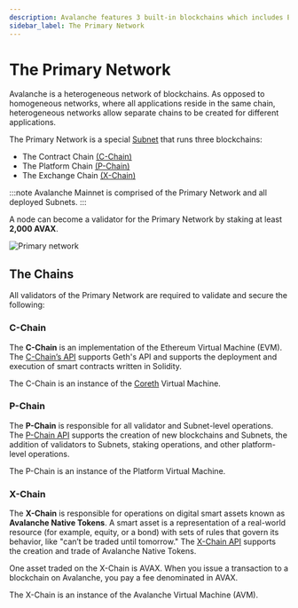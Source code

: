 ```yaml
---
description: Avalanche features 3 built-in blockchains which includes Exchange Chain (X-Chain), Platform Chain (P-Chain), and Contract Chain (C-Chain).  More info here.
sidebar_label: The Primary Network
---
```


# The Primary Network

Avalanche is a heterogeneous network of blockchains. As opposed to homogeneous networks, where
all applications reside in the same chain, heterogeneous networks allow separate chains to be
created for different applications.

The Primary Network is a special [Subnet](subnets-overview.md) that runs three blockchains:

- The Contract Chain [(C-Chain)](avalanche-platform.md#c-chain)
- The Platform Chain [(P-Chain)](avalanche-platform.md#p-chain)
- The Exchange Chain [(X-Chain)](avalanche-platform.md#x-chain)

:::note
Avalanche Mainnet is comprised of the Primary Network and all deployed Subnets.
:::

A node can become a validator for the Primary Network by staking at least **2,000 AVAX**.

![Primary network](/img/primary-network.png)

## The Chains

All validators of the Primary Network are required to validate and secure the following:

### C-Chain

The **C-Chain** is an implementation of the Ethereum Virtual Machine (EVM).
The [C-Chain’s API](/reference/avalanchego/c-chain/api.md) supports Geth's API and supports the
deployment and execution of smart contracts written in Solidity.

The C-Chain is an instance of the [Coreth](/learn/projects#coreth) Virtual Machine.

### P-Chain 

The **P-Chain** is responsible for all validator and Subnet-level operations.
The [P-Chain API](/reference/avalanchego/p-chain/api.md) supports the creation of new
blockchains and Subnets, the addition of validators to Subnets, staking operations, and other
platform-level operations.

The P-Chain is an instance of the Platform Virtual Machine.

### X-Chain 

The **X-Chain** is responsible for operations on digital smart assets known as **Avalanche Native
Tokens**. A smart asset is a representation of a real-world resource (for example, equity, or a
bond) with sets of rules that govern its behavior, like "can’t be traded until tomorrow."
The [X-Chain API](/reference/avalanchego/x-chain/api.md) supports the creation and trade of
Avalanche Native Tokens.

One asset traded on the X-Chain is AVAX. When you issue a transaction to a blockchain on Avalanche,
you pay a fee denominated in AVAX.

The X-Chain is an instance of the Avalanche Virtual Machine (AVM).
